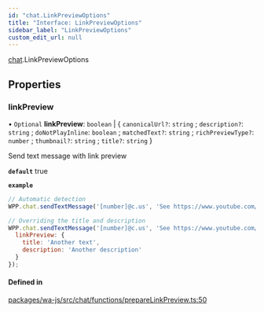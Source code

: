 ```yaml
---
id: "chat.LinkPreviewOptions"
title: "Interface: LinkPreviewOptions"
sidebar_label: "LinkPreviewOptions"
custom_edit_url: null
---
```


[chat](../namespaces/chat.md).LinkPreviewOptions

## Properties

### linkPreview

• `Optional` **linkPreview**: `boolean` \| { `canonicalUrl?`: `string` ; `description?`: `string` ; `doNotPlayInline`: `boolean` ; `matchedText?`: `string` ; `richPreviewType?`: `number` ; `thumbnail?`: `string` ; `title?`: `string`  }

Send text message with link preview

**`default`** true

**`example`**
```javascript
// Automatic detection
WPP.chat.sendTextMessage('[number]@c.us', 'See https://www.youtube.com/watch?v=v1PBptSDIh8');

// Overriding the title and description
WPP.chat.sendTextMessage('[number]@c.us', 'See https://www.youtube.com/watch?v=v1PBptSDIh8', {
  linkPreview: {
    title: 'Another text',
    description: 'Another description'
  }
});
```

#### Defined in

[packages/wa-js/src/chat/functions/prepareLinkPreview.ts:50](https://github.com/wppconnect-team/wa-js/blob/main/src/chat/functions/prepareLinkPreview.ts#L50)
